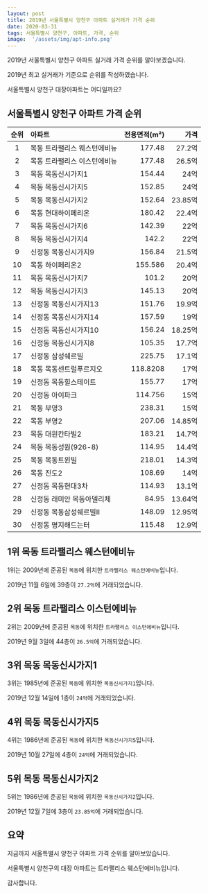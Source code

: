 ```yaml
---
layout: post
title: 2019년 서울특별시 양천구 아파트 실거래가 가격 순위
date: 2020-03-31
tags: 서울특별시 양천구, 아파트, 가격, 순위
image:  '/assets/img/apt-info.png'
---
```


2019년 서울특별시 양천구 아파트 실거래 가격 순위를 알아보겠습니다.

2019년 최고 실거래가 기준으로 순위를 작성하였습니다.

서울특별시 양천구 대장아파트는 어디일까요?

## 서울특별시 양천구 아파트 가격 순위

|순위|아파트|전용면적(m²)|가격|
|:---:|:------|---:|---:|
|1|목동 트라팰리스 웨스턴에비뉴|177.48|27.2억|
|2|목동 트라팰리스 이스턴에비뉴|177.48|26.5억|
|3|목동 목동신시가지1|154.44|24억|
|4|목동 목동신시가지5|152.85|24억|
|5|목동 목동신시가지2|152.64|23.85억|
|6|목동 현대하이페리온|180.42|22.4억|
|7|목동 목동신시가지6|142.39|22억|
|8|목동 목동신시가지4|142.2|22억|
|9|신정동 목동신시가지9|156.84|21.5억|
|10|목동 하이페리온2|155.586|20.4억|
|11|목동 목동신시가지7|101.2|20억|
|12|목동 목동신시가지3|145.13|20억|
|13|신정동 목동신시가지13|151.76|19.9억|
|14|신정동 목동신시가지14|157.59|19억|
|15|신정동 목동신시가지10|156.24|18.25억|
|16|신정동 목동신시가지8|105.35|17.7억|
|17|신정동 삼성쉐르빌|225.75|17.1억|
|18|목동 목동센트럴푸르지오|118.8208|17억|
|19|신정동 목동힐스테이트|155.77|17억|
|20|신정동 아이파크|114.756|15억|
|21|목동 부영3|238.31|15억|
|22|목동 부영2|207.06|14.85억|
|23|목동 대원칸타빌2|183.21|14.7억|
|24|목동 목동성원(926-8)|114.95|14.4억|
|25|목동 목동트윈빌|218.01|14.3억|
|26|목동 진도2|108.69|14억|
|27|신정동 목동현대3차|114.93|13.1억|
|28|신정동 래미안 목동아델리체|84.95|13.64억|
|29|신정동 목동삼성쉐르빌Ⅱ|148.09|12.95억|
|30|신정동 명지해드는터|115.48|12.9억|



## 1위 목동 트라팰리스 웨스턴에비뉴

1위는 2009년에 준공된 `목동`에 위치한 `트라팰리스 웨스턴에비뉴`입니다.

2019년 11월 6일에 39층이 `27.2억`에 거래되었습니다.

<!-- * 카카오맵 - 지도퍼가기 -->
<!-- 1. 지도 노드 -->
<div id="daumRoughmapContainer1585773815286" class="root_daum_roughmap root_daum_roughmap_landing"></div>

<!--
	2. 설치 스크립트
	* 지도 퍼가기 서비스를 2개 이상 넣을 경우, 설치 스크립트는 하나만 삽입합니다.
-->
<script charset="UTF-8" class="daum_roughmap_loader_script" src="https://ssl.daumcdn.net/dmaps/map_js_init/roughmapLoader.js"></script>

<!-- 3. 실행 스크립트 -->
<script charset="UTF-8">
	new daum.roughmap.Lander({
		"timestamp" : "1585773815286",
		"key" : "xr4o",
		"mapWidth" : "320",
		"mapHeight" : "180"
	}).render();
</script>

## 2위 목동 트라팰리스 이스턴에비뉴

2위는 2009년에 준공된 `목동`에 위치한 `트라팰리스 이스턴에비뉴`입니다.

2019년 9월 3일에 44층이 `26.5억`에 거래되었습니다.

<!-- * 카카오맵 - 지도퍼가기 -->
<!-- 1. 지도 노드 -->
<div id="daumRoughmapContainer1585773799844" class="root_daum_roughmap root_daum_roughmap_landing"></div>

<!--
	2. 설치 스크립트
	* 지도 퍼가기 서비스를 2개 이상 넣을 경우, 설치 스크립트는 하나만 삽입합니다.
-->
<script charset="UTF-8" class="daum_roughmap_loader_script" src="https://ssl.daumcdn.net/dmaps/map_js_init/roughmapLoader.js"></script>

<!-- 3. 실행 스크립트 -->
<script charset="UTF-8">
	new daum.roughmap.Lander({
		"timestamp" : "1585773799844",
		"key" : "xr4n",
		"mapWidth" : "320",
		"mapHeight" : "180"
	}).render();
</script>

## 3위 목동 목동신시가지1

3위는 1985년에 준공된 `목동`에 위치한 `목동신시가지1`입니다.

2019년 12월 14일에 1층이 `24억`에 거래되었습니다.

<!-- * 카카오맵 - 지도퍼가기 -->
<!-- 1. 지도 노드 -->
<div id="daumRoughmapContainer1585773791843" class="root_daum_roughmap root_daum_roughmap_landing"></div>

<!--
	2. 설치 스크립트
	* 지도 퍼가기 서비스를 2개 이상 넣을 경우, 설치 스크립트는 하나만 삽입합니다.
-->
<script charset="UTF-8" class="daum_roughmap_loader_script" src="https://ssl.daumcdn.net/dmaps/map_js_init/roughmapLoader.js"></script>

<!-- 3. 실행 스크립트 -->
<script charset="UTF-8">
	new daum.roughmap.Lander({
		"timestamp" : "1585773791843",
		"key" : "xr4m",
		"mapWidth" : "320",
		"mapHeight" : "180"
	}).render();
</script>

## 4위 목동 목동신시가지5

4위는 1986년에 준공된 `목동`에 위치한 `목동신시가지5`입니다.

2019년 10월 27일에 4층이 `24억`에 거래되었습니다.

<!-- * 카카오맵 - 지도퍼가기 -->
<!-- 1. 지도 노드 -->
<div id="daumRoughmapContainer1585773783907" class="root_daum_roughmap root_daum_roughmap_landing"></div>

<!--
	2. 설치 스크립트
	* 지도 퍼가기 서비스를 2개 이상 넣을 경우, 설치 스크립트는 하나만 삽입합니다.
-->
<script charset="UTF-8" class="daum_roughmap_loader_script" src="https://ssl.daumcdn.net/dmaps/map_js_init/roughmapLoader.js"></script>

<!-- 3. 실행 스크립트 -->
<script charset="UTF-8">
	new daum.roughmap.Lander({
		"timestamp" : "1585773783907",
		"key" : "xr4k",
		"mapWidth" : "320",
		"mapHeight" : "180"
	}).render();
</script>

## 5위 목동 목동신시가지2

5위는 1986년에 준공된 `목동`에 위치한 `목동신시가지2`입니다.

2019년 12월 7일에 3층이 `23.85억`에 거래되었습니다.

<!-- * 카카오맵 - 지도퍼가기 -->
<!-- 1. 지도 노드 -->
<div id="daumRoughmapContainer1585773775491" class="root_daum_roughmap root_daum_roughmap_landing"></div>

<!--
	2. 설치 스크립트
	* 지도 퍼가기 서비스를 2개 이상 넣을 경우, 설치 스크립트는 하나만 삽입합니다.
-->
<script charset="UTF-8" class="daum_roughmap_loader_script" src="https://ssl.daumcdn.net/dmaps/map_js_init/roughmapLoader.js"></script>

<!-- 3. 실행 스크립트 -->
<script charset="UTF-8">
	new daum.roughmap.Lander({
		"timestamp" : "1585773775491",
		"key" : "xr4j",
		"mapWidth" : "320",
		"mapHeight" : "180"
	}).render();
</script>


## 요약

지금까지 서울특별시 양천구 아파트 가격 순위를 알아보았습니다.

서울특별시 양천구의 대장 아파트는 트라팰리스 웨스턴에비뉴입니다.

감사합니다.

